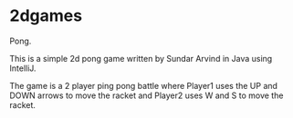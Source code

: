 # 2dgames
Pong.

This is a simple 2d pong game written by Sundar Arvind in Java using IntelliJ. 

The game is a 2 player ping pong battle where Player1 uses the UP and DOWN arrows to move the racket and Player2 uses W and S to move the racket.

